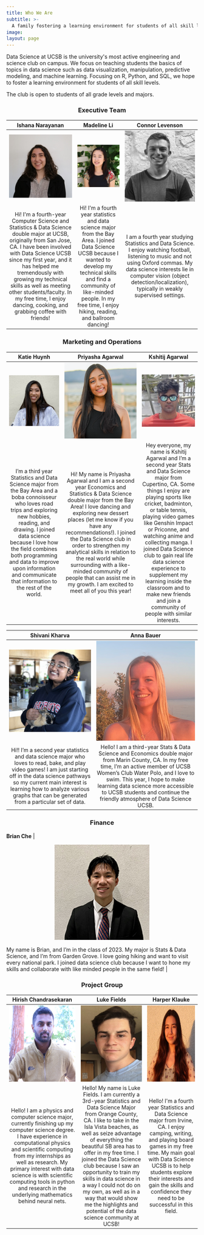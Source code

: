 ```yaml
---
title: Who We Are
subtitle: >-
  A family fostering a learning environment for students of all skill levels
image:
layout: page
---
```





Data Science at UCSB is the university's most active engineering and science club on campus. We focus on teaching students the basics of topics in data science such as data visualization, manipulation, predictive modeling, and machine learning. Focusing on R, Python, and SQL, we hope to foster a learning environment for students of all skill levels.

The club is open to students of all grade levels and majors.

<title> Our Officer Team</title>

<center><h3> Executive Team</h3></center>

| Ishana Narayanan    |  Madeline Li   |   Connor Levenson  |
| :----------:        | :----------:   |    :----------:    |
![ishana](/images/members/ishana.jpg)  | ![madeline](/images/members/madeline.jpg)   | ![connor](/images/members/connor.png)  
| Hi! I'm a fourth-year Computer Science and Statistics & Data Science double major at UCSB, originally from San Jose, CA. I have been involved with Data Science UCSB since my first year, and it has helped me tremendously with growing my technical skills as well as meeting other students/faculty. In my free time, I enjoy dancing, cooking, and grabbing coffee with friends! | Hi! I'm a fourth year statistics and data science major from the Bay Area. I joined Data Science UCSB because I wanted to develop my technical skills and find a community of like-minded people. In my free time, I enjoy hiking, reading, and ballroom dancing! | I am a fourth year studying Statistics and Data Science. I enjoy watching football, listening to music and not using Oxford commas. My data science interests lie in computer vision (object detection/localization), typically in weakly supervised settings.


<center><h3> Marketing and Operations</h3></center>

| Katie Huynh   |  Priyasha Agarwal  | Kshitij Agarwal |
| :----------:  |  :----------:      | :----------:    |
![katie](/images/members/katie.jpg)  | <img src="/images/members/priyasha.png" width="200" height="200">  | ![krish](/images/members/krish.png)    |
| I’m a third year Statistics and Data Science major from the Bay Area and a boba connoisseur who loves road trips and exploring new hobbies, reading, and drawing. I joined data science because I love how the field combines both programming and data to improve upon information and communicate that information to the rest of the world. | Hi! My name is Priyasha Agarwal and I am a second year Economics and Statistics & Data Science double major from the Bay Area! I love dancing and exploring new dessert places (let me know if you have any recommendations!). I joined the Data Science club in order to strengthen my analytical skills in relation to the real world while surrounding with a like-minded community of people that can assist me in my growth. I am excited to meet all of you this year! | Hey everyone, my name is Kshitij Agarwal and I’m a second year Stats and Data Science major from Cupertino, CA. Some things I enjoy are playing sports like cricket, badminton, or table tennis, playing video games like Genshin Impact or Priconne, and watching anime and collecting manga. I joined Data Science club to gain real life data science experience to supplement my learning inside the classroom and to make new friends and join a community of people with similar interests. | 



| Shivani Kharva | Anna Bauer   |
| :----------:   | :----------: |
![shivani](/images/members/shivani.jpeg)  | ![anna](/images/members/anna.png)   |
| Hi!! I’m a second year statistics and data science major who loves to read, bake, and play video games! I am just starting off in the data science pathways so my current main interest is learning how to analyze various graphs that can be generated from a particular set of data.   | Hello! I am a third-year Stats & Data Science and Economics double major from Marin County, CA. In my free time, I’m an active member of UCSB Women’s Club Water Polo, and I love to swim. This year, I hope to make learning data science more accessible to UCSB students and continue the friendly atmosphere of Data Science UCSB.  |




<center><h3> Finance</h3></center>

**Brian Che** |

<p align="center">
<img src="/images/members/brian.jpg" width="250" height="250"/> 
</p>
My name is Brian, and I’m in the class of 2023. My major is Stats & Data Science, and I’m from Garden Grove. I love going hiking and want to visit every national park. I joined data science club because I want to hone my skills and collaborate with like minded people in the same field!   |

<center><h3> Project Group</h3></center>

| Hirish Chandrasekaran  |   Luke Fields   |  Harper Klauke  |
| :----------:           |   :----------:  |  :----------:   |
| <img src="/images/members/hirish.jpg" width="200" height="200">  | <img src="/images/members/luke.JPG" width="200" height="200">  | <img src="/images/members/harper.jpg" width="200" height="200">  |
Hello! I am a physics and computer science major, currently finishing up my computer science degree. I have experience in computational physics and scientific computing from my internships as well as research. My primary interest with data science is with scientific computing tools in python and research in the underlying mathematics behind neural nets.   | Hello! My name is Luke Fields. I am currently a 3rd-year Statistics and Data Science Major from Orange County, CA. I like to take in the Isla Vista beaches, as well as seize advantage of everything the beautiful SB area has to offer in my free time. I joined the Data Science club because I saw an opportunity to train my skills in data science in a way I could not do on my own, as well as in a way that would show me the highlights and potential of the data science community at UCSB!   |   Hello! I'm a fourth year Statistics and Data Science major from Irvine, CA. I enjoy camping, writing, and playing board games in my free time. My main goal with Data Science UCSB is to help students explore their interests and gain the skills and confidence they need to be successful in this field. 



